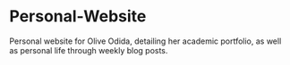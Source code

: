 # Personal-Website

Personal website for Olive Odida, detailing her academic portfolio, as well as personal life through weekly blog posts.
